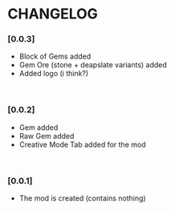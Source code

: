 # CHANGELOG

### [0.0.3]
- Block of Gems added  
- Gem Ore (stone + deapslate variants) added  
- Added logo (i think?)  
<br>

### [0.0.2]
- Gem added  
- Raw Gem added  
- Creative Mode Tab added for the mod  
<br>

### [0.0.1]
- The mod is created (contains nothing)  
